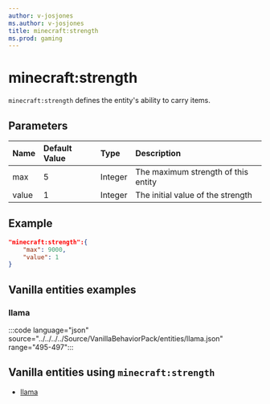 ```yaml
---
author: v-josjones
ms.author: v-josjones
title: minecraft:strength
ms.prod: gaming
---
```


# minecraft:strength

`minecraft:strength` defines the entity's ability to carry items.

## Parameters

|Name |Default Value  |Type  |Description  |
|:----------|:----------|:----------|:----------|
| max| 5| Integer| The maximum strength of this entity |
|value| 1| Integer|  The initial value of the strength |

## Example

```json
"minecraft:strength":{
    "max": 9000,
    "value": 1
}
```

## Vanilla entities examples

### llama

:::code language="json" source="../../../../Source/VanillaBehaviorPack/entities/llama.json" range="495-497":::

## Vanilla entities using `minecraft:strength`

- [llama](../../../../Source/VanillaBehaviorPack_Snippets/entities/llama.md)
